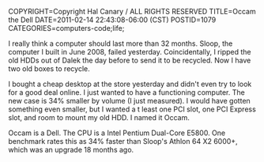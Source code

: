 COPYRIGHT=Copyright Hal Canary / ALL RIGHTS RESERVED
TITLE=Occam the Dell
DATE=2011-02-14 22:43:08-06:00 (CST)
POSTID=1079
CATEGORIES=computers-code;life;

I really think a computer should last more than 32 months. Sloop, the computer I built in June 2008, failed yesterday. Coincidentally, I ripped the old HDDs out of Dalek the day before to send it to be recycled. Now I have two old boxes to recycle.

I bought a cheap desktop at the store yesterday and didn't even try to look for a good deal online. I just wanted to have a functioning computer. The new case is 34% smaller by volume (I just measured). I would have gotten something even smaller, but I wanted a t least one PCI slot, one PCI Express slot, and room to mount my old HDD. I named it Occam.

Occam is a Dell. The CPU is a Intel Pentium Dual-Core E5800. One benchmark rates this as 34% faster than Sloop's Athlon 64 X2 6000+, which was an upgrade 18 months ago.
